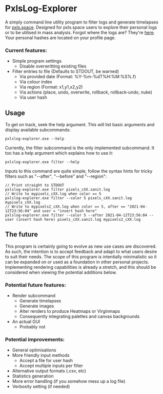 # PxlsLog-Explorer
A simply command line utility program to filter logs and generate timelapses for [pxls.space](https://pxls.space/).
Designed for pxls.space users to explore their personal logs or to be utilised in mass analysis.
Forgot where the logs are? They're [here](https://pxls.space/x/logs/). Your personal hashes are located on your profile page.

### Current features:
- Simple program settings
  - Disable overwritting existing files
- Filter entries to file (Defaults to STDOUT, be warned)
  - Via provided date (Format: %Y-%m-%dT%H:%M:%S%.f)
  - Via colour index
  - Via region (Format: x1,y1,x2,y2)
  - Via actions (place, undo, overwrite, rollback, rollback-undo, nuke)
  - Via user hash


## Usage
To get on track, seek the help argument.
This will list basic arguments and display available subcommands:

```
pxlslog-explorer.exe --help
```

Currently, the filter subcommand is the only implemented subcommand.
It too has a help argument which explains how to use it:

```
pxlslog-explorer.exe filter --help
```

Inputs to this command are quite simple, follow the syntax hints for tricky filters such as "--after", "--before" and "--region":

```
// Print straight to STDOUT
pxlslog-explorer.exe filter pixels_cXX.sanit.log 
// Write to mypixels_cXX.log when color == 5
pxlslog-explorer.exe filter --color 5 pixels_cXX.sanit.log mypixels_cXX.log
// Write to mypixels2_cXX.log when color == 5, after == "2021-04-12T23:56:04" and user = "insert hash here"
pxlslog-explorer.exe filter --color 5 --after 2021-04-12T23:56:04 --user (insert hash here) pixels_cXX.sanit.log mypixels2_cXX.log
```


## The future
This program is certainly going to evolve as new use cases are discovered.
As such, the intention is to accept feedback and adapt to what users desire to suit their needs.
The scope of this program is intentially minimalistic so it can be expanded on or used as a foundation in other personal projects.
Implementing rendering capabilities is already a stretch, and this should be considered when viewing the potential additions below.

### Potential future features:
- Render subcommand
  - Generate timelapses
  - Generate images
  - Alter renders to produce Heatmaps or Virginmaps
  - Consequently integrating palettes and canvas backgrounds
- An actual GUI
  - Probably not

### Potential improvements:
- General optimisations
- More friendly input methods
  - Accept a file for user hash
  - Accept multiple inputs per filter
- Alternative output formats (.csv, etc)
- Statistics generation
- More error handling (if you somehow mess up a log file)
- Verbosity setting (if needed)